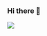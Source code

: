 ### Hi there 👋

<img src="https://github-readme-stats.vercel.app/api?username=shreyangautam&&show_icons=true&title_color=ffffff&icon_color=bb2acf&text_color=daf7dc&bg_color=151515">
<!--
**shreyangautam/shreyangautam** is a ✨ _special_ ✨ repository because its `README.md` (this file) appears on your GitHub profile.

Here are some ideas to get you started:

- 🔭 I’m currently working on ...
- 🌱 I’m currently learning ...
- 👯 I’m looking to collaborate on ...
- 🤔 I’m looking for help with ...
- 💬 Ask me about ...
- 📫 How to reach me: ...
- 😄 Pronouns: ...
- ⚡ Fun fact: ...
-->
